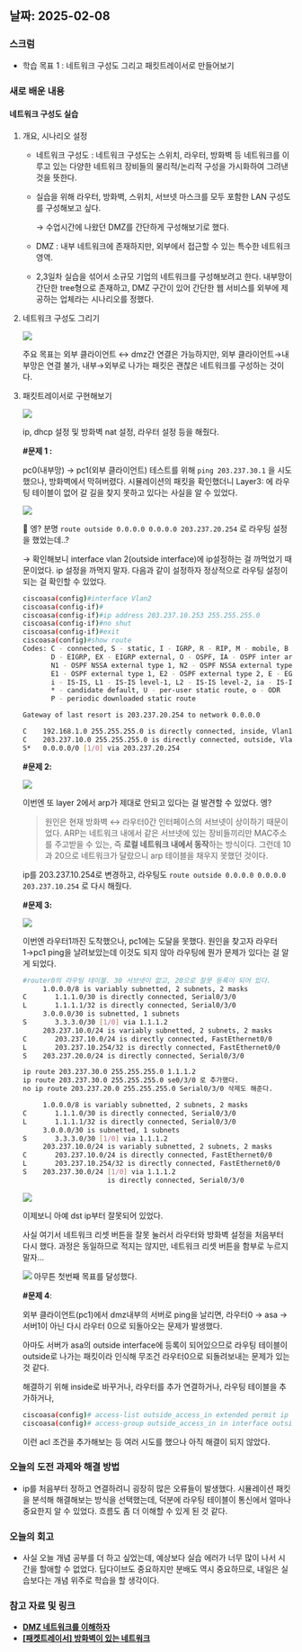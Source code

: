 ## 날짜: 2025-02-08

### 스크럼
- 학습 목표 1 : 네트워크 구성도 그리고 패킷트레이서로 만들어보기

### 새로 배운 내용
#### 네트워크 구성도 실습
1. 개요, 시나리오 설정
    - 네트워크 구성도 : 네트워크 구성도는 스위치, 라우터, 방화벽 등 네트워크를 이루고 있는 다양한 네트워크 장비들의 물리적/논리적 구성을 가시화하여 그려낸 것을 뜻한다.
    - 실습을 위해 라우터, 방화벽, 스위치, 서브넷 마스크를 모두 포함한 LAN 구성도를 구성해보고 싶다.
        
        → 수업시간에 나왔던 DMZ를 간단하게 구성해보기로 했다. 
        
    - DMZ : 내부 네트워크에 존재하지만, 외부에서 접근할 수 있는 특수한 네트워크 영역.
    - 2,3일차 실습을 섞어서 소규모 기업의 네트워크를 구성해보려고 한다. 내부망이 간단한 tree형으로 존재하고, DMZ 구간이 있어 간단한 웹 서비스를 외부에 제공하는 업체라는 시나리오를 정했다.
2. 네트워크 구성도 그리기
    
    <img src="img/43.png">
    
    주요 목표는 외부 클라이언트 ↔ dmz간 연결은 가능하지만, 외부 클라이언트→내부망은 연결 불가, 내부→외부로 나가는 패킷은 괜찮은 네트워크를 구성하는 것이다. 
    
3. 패킷트레이서로 구현해보기
    
    <img src="img/44.png">
    
    ip, dhcp 설정 및 방화벽 nat 설정, 라우터 설정 등을 해줬다. 
    
    **#문제 1 :** 
    
    pc0(내부망) → pc1(외부 클라이언트) 테스트를 위해 `ping 203.237.30.1` 을 시도했으나, 방화벽에서 막혀버렸다. 시뮬레이션의 패킷을 확인했더니 Layer3: 에 라우팅 테이블이 없어 갈 길을 찾지 못하고 있다는 사실을 알 수 있었다.
    
    <img src="img/45.png">
    
    🤔 엥? 분명 `route outside 0.0.0.0 0.0.0.0 203.237.20.254` 로 라우팅 설정을 했었는데..?
    
    → 확인해보니 interface vlan 2(outside interface)에 ip설정하는 걸 까먹었기 때문이었다. ip 설정을 까먹지 말자. 다음과 같이 설정하자 정상적으로 라우팅 설정이 되는 걸 확인할 수 있었다. 
    
    ```bash
    ciscoasa(config)#interface Vlan2
    ciscoasa(config-if)#
    ciscoasa(config-if)#ip address 203.237.10.253 255.255.255.0
    ciscoasa(config-if)#no shut
    ciscoasa(config-if)#exit
    ciscoasa(config)#show route
    Codes: C - connected, S - static, I - IGRP, R - RIP, M - mobile, B - BGP
           D - EIGRP, EX - EIGRP external, O - OSPF, IA - OSPF inter area
           N1 - OSPF NSSA external type 1, N2 - OSPF NSSA external type 2
           E1 - OSPF external type 1, E2 - OSPF external type 2, E - EGP
           i - IS-IS, L1 - IS-IS level-1, L2 - IS-IS level-2, ia - IS-IS inter area
           * - candidate default, U - per-user static route, o - ODR
           P - periodic downloaded static route
    
    Gateway of last resort is 203.237.20.254 to network 0.0.0.0
    
    C    192.168.1.0 255.255.255.0 is directly connected, inside, Vlan1
    C    203.237.10.0 255.255.255.0 is directly connected, outside, Vlan2
    S*   0.0.0.0/0 [1/0] via 203.237.20.254
    ```
    
    **#문제 2:**
    
    <img src="img/46.png">
    
    이번엔 또 layer 2에서 arp가 제대로 안되고 있다는 걸 발견할 수 있었다. 엥? 
    
    > 원인은 현재 방화벽 ↔ 라우터0간 인터페이스의 서브넷이 상이하기 때문이었다. ARP는 네트워크 내에서 같은 서브넷에 있는 장비들끼리만 MAC주소를 주고받을 수 있는, 즉 **로컬 네트워크 내에서 동작**하는 방식이다. 그런데 10과 20으로 네트워크가 달랐으니 arp 테이블을 채우지 못했던 것이다. 
    
    ip를 203.237.10.254로 변경하고, 라우팅도 `route outside 0.0.0.0 0.0.0.0 203.237.10.254` 로 다시 해줬다. 
    
    **#문제 3:**
    
    <img src="img/47.png">
    
    이번엔 라우터1까진 도착했으나, pc1에는 도달을 못했다. 원인을 찾고자 라우터1→pc1 ping을 날려보았는데 이것도 되지 않아 라우팅에 뭔가 문제가 있다는 걸 알게 되었다. 
    
    ```bash
    #router0의 라우팅 테이블. 30 서브넷이 없고, 20으로 잘못 등록이 되어 있다.
         1.0.0.0/8 is variably subnetted, 2 subnets, 2 masks
    C       1.1.1.0/30 is directly connected, Serial0/3/0
    L       1.1.1.1/32 is directly connected, Serial0/3/0
         3.0.0.0/30 is subnetted, 1 subnets
    S       3.3.3.0/30 [1/0] via 1.1.1.2
         203.237.10.0/24 is variably subnetted, 2 subnets, 2 masks
    C       203.237.10.0/24 is directly connected, FastEthernet0/0
    L       203.237.10.254/32 is directly connected, FastEthernet0/0
    S    203.237.20.0/24 is directly connected, Serial0/3/0
    ```
    
    ```bash
    ip route 203.237.30.0 255.255.255.0 1.1.1.2
    ip route 203.237.30.0 255.255.255.0 se0/3/0 로 추가했다.
    no ip route 203.237.20.0 255.255.255.0 Serial0/3/0 삭제도 해준다.
    
         1.0.0.0/8 is variably subnetted, 2 subnets, 2 masks
    C       1.1.1.0/30 is directly connected, Serial0/3/0
    L       1.1.1.1/32 is directly connected, Serial0/3/0
         3.0.0.0/30 is subnetted, 1 subnets
    S       3.3.3.0/30 [1/0] via 1.1.1.2
         203.237.10.0/24 is variably subnetted, 2 subnets, 2 masks
    C       203.237.10.0/24 is directly connected, FastEthernet0/0
    L       203.237.10.254/32 is directly connected, FastEthernet0/0
    S    203.237.30.0/24 [1/0] via 1.1.1.2
                         is directly connected, Serial0/3/0
    ```
    
    <img src="img/48.png">
    
    이제보니 아예 dst ip부터 잘못되어 있었다. 
    
    사실 여기서 네트워크 리셋 버튼을 잘못 눌러서 라우터와 방화벽 설정을 처음부터 다시 했다. 과정은 동일하므로 적지는 않지만, 네트워크 리셋 버튼을 함부로 누르지 말자…
    
    <img src="img/49.png">
    아무튼 첫번째 목표를 달성했다.
    
    **#문제 4**: 
    
    외부 클라이언트(pc1)에서 dmz내부의 서버로 ping을 날리면, 라우터0 → asa → 서버1이 아닌 다시 라우터 0으로 되돌아오는 문제가 발생했다.
    
    아마도 서버가 asa의 outside interface에 등록이 되어있으므로 라우팅 테이블이 outside로 나가는 패킷이라 인식해 무조건 라우터0으로 되돌려보내는 문제가 있는 것 같다. 
    
    해결하기 위해 inside로 바꾸거나, 라우터를 추가 연결하거나, 라우팅 테이블을 추가하거나, 
    
    ```bash
    ciscoasa(config)# access-list outside_access_in extended permit ip any host 203.237.20.1
    ciscoasa(config)# access-group outside_access_in in interface outside
    ```
    
    이런 acl 조건을 추가해보는 등 여러 시도를 했으나 아직 해결이 되지 않았다.
    


### 오늘의 도전 과제와 해결 방법
- ip를 처음부터 정하고 연결하려니 굉장히 많은 오류들이 발생했다. 시뮬레이션 패킷을 분석해 해결해보는 방식을 선택했는데, 덕분에 라우팅 테이블이 통신에서 얼마나 중요한지 알 수 있었다. 흐름도 좀 더 이해할 수 있게 된 것 같다.
  
### 오늘의 회고
- 사실 오늘 개념 공부를 더 하고 싶었는데, 예상보다 실습 에러가 너무 많이 나서 시간을 할애할 수 없었다. 딥다이브도 중요하지만 분배도 역시 중요하므로, 내일은 실습보다는 개념 위주로 학습을 할 생각이다.

### 참고 자료 및 링크
- [**DMZ 네트워크를 이해하자**](https://brunch.co.kr/@sangjinkang/51)
- [**[패켓트레이서] 방화벽이 있는 네트워크**](https://yon2ive.tistory.com/13)